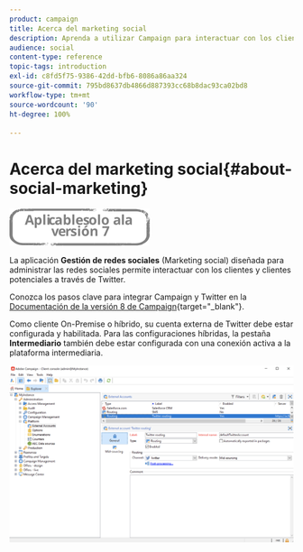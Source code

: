```yaml
---
product: campaign
title: Acerca del marketing social
description: Aprenda a utilizar Campaign para interactuar con los clientes a través de Twitter
audience: social
content-type: reference
topic-tags: introduction
exl-id: c8fd5f75-9386-42dd-bfb6-8086a86aa324
source-git-commit: 795bd8637db4866d887393cc68b8dac93ca02bd8
workflow-type: tm+mt
source-wordcount: '90'
ht-degree: 100%

---
```


# Acerca del marketing social{#about-social-marketing}

![](../../assets/v7-only.svg)

La aplicación **Gestión de redes sociales** (Marketing social) diseñada para administrar las redes sociales permite interactuar con los clientes y clientes potenciales a través de Twitter.

Conozca los pasos clave para integrar Campaign y Twitter en la [Documentación de la versión 8 de Campaign](https://experienceleague.adobe.com/docs/campaign/campaign-v8/connect/ac-tw.html?lang=es){target="_blank"}.

Como cliente On-Premise o híbrido, su cuenta externa de Twitter debe estar configurada y habilitada. Para las configuraciones híbridas, la pestaña **Intermediario** también debe estar configurada con una conexión activa a la plataforma intermediaria.

![](assets/tw-external-account.png)
